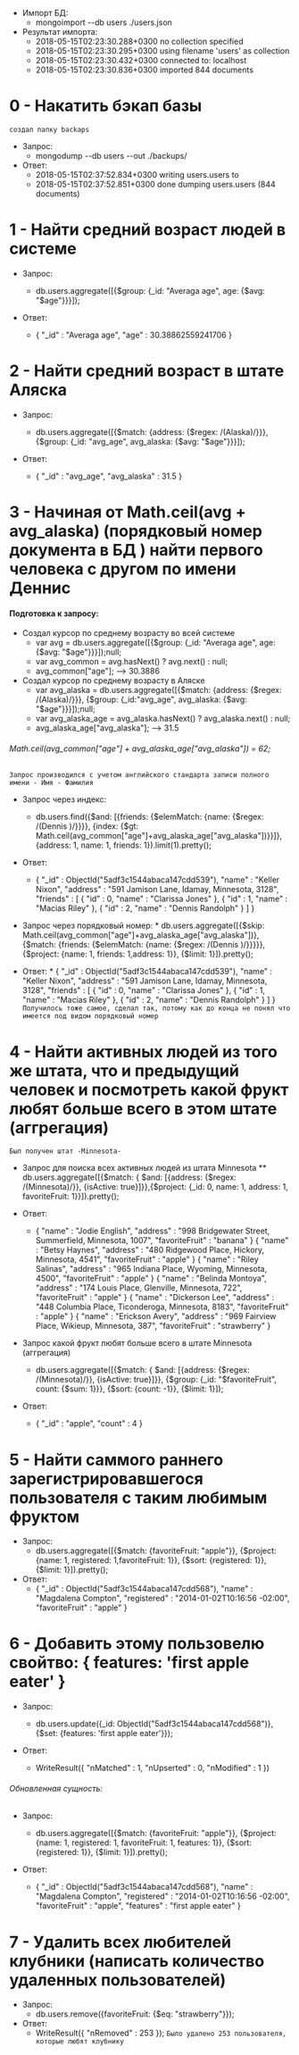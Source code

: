 * Импорт БД:
	* mongoimport --db users ./users.json
* Результат импорта:
  * 2018-05-15T02:23:30.288+0300    no collection specified
  * 2018-05-15T02:23:30.295+0300    using filename 'users' as collection
  * 2018-05-15T02:23:30.432+0300    connected to: localhost
  * 2018-05-15T02:23:30.836+0300    imported 844 documents
  
# 0 - Накатить бэкап базы
  `создал папку backaps`
 * Запрос:
    * mongodump --db users --out ./backups/
 * Ответ:
    * 2018-05-15T02:37:52.834+0300    writing users.users to
    * 2018-05-15T02:37:52.851+0300    done dumping users.users (844 documents)

# 1 - Найти средний возраст людей в системе
  * Запрос:
    * db.users.aggregate([{$group: {_id: "Averaga age", age: {$avg: "$age"}}}]);
  
  * Ответ:
     * { "_id" : "Averaga age", "age" : 30.38862559241706 }

# 2 - Найти средний возраст в штате Аляска
  * Запрос:
    * db.users.aggregate([{$match: {address: {$regex: /(Alaska)/}}}, {$group: {_id: "avg_age", avg_alaska: {$avg: "$age"}}}]);
  
  * Ответ:
    * { "_id" : "avg_age", "avg_alaska" : 31.5 }
    
# 3 - Начиная от Math.ceil(avg + avg_alaska) (порядковый номер документа в БД ) найти первого человека с другом по имени Деннис
  #### Подготовка к запросу: 
  * Создал курсор по среднему возрасту во всей системе
    * var avg = db.users.aggregate([{$group: {_id: "Averaga age", age: {$avg: "$age"}}}]);null;
    * var avg_common = avg.hasNext() ? avg.next() : null;
    * avg_common["age"]; --> 30.3886
  * Создал курсор по среднему возрасту в Аляске
    * var avg_alaska = db.users.aggregate([{$match: {address: {$regex: /(Alaska)/}}}, {$group: {_id:"avg_age",  avg_alaska: {$avg: "$age"}}}]);null;
    * var avg_alaska_age = avg_alaska.hasNext() ? avg_alaska.next() : null;
    * avg_alaska_age["avg_alaska"];  --> 31.5
  ###### Math.ceil(avg_common["age"] + avg_alaska_age["avg_alaska"]) = 62;     
  `Запрос производился с учетом английского стандарта записи полного имени - Имя - Фамилия`  
  
  * Запрос через индекс:
    * db.users.find({$and: [{friends: {$elemMatch: {name: {$regex: /(Dennis )/}}}}, {index: {$gt: Math.ceil(avg_common["age"]+avg_alaska_age["avg_alaska"])}}]}, {address: 1,  name: 1, friends:
  1}).limit(1).pretty();
  
  * Ответ:
    * {
        "_id" : ObjectId("5adf3c1544abaca147cdd539"),
        "name" : "Keller Nixon",
        "address" : "591 Jamison Lane, Idamay, Minnesota, 3128", 
        "friends" : [
                {
                        "id" : 0,
                        "name" : "Clarissa Jones"
                },
                {
                        "id" : 1,
                        "name" : "Macias Riley"
                },
                {
                        "id" : 2,
                        "name" : "Dennis Randolph"
                }
            ]
        }

   * Запрос через порядковый номер:
	* db.users.aggregate([{$skip: Math.ceil(avg_common["age"]+avg_alaska_age["avg_alaska"])}, {$match: {friends: {$elemMatch: {name: {$regex: /(Dennis )/}}}}}, {$project: {name: 1, friends: 1,address: 1}}, {$limit: 1}]).pretty();
   * Ответ:
	* {
        "_id" : ObjectId("5adf3c1544abaca147cdd539"),
        "name" : "Keller Nixon",
        "address" : "591 Jamison Lane, Idamay, Minnesota, 3128",
        "friends" : [
                {
                        "id" : 0,
                        "name" : "Clarissa Jones"
                },
                {
                        "id" : 1,
                        "name" : "Macias Riley"
                },
                {
                        "id" : 2,
                        "name" : "Dennis Randolph"
                }
             ]
	}
`Получилось тоже самое, сделал так, потому как до конца не понял что имеется под видом порядковый номер`   
# 4 - Найти активных людей из того же штата, что и предыдущий человек и посмотреть какой фрукт любят больше всего в этом штате (аггрегация) 
`Был получен штат -Minnesota-`

  * Запрос для поиска всех активных людей из штата Minnesota
     ** db.users.aggregate([{$match: { $and: [{address: {$regex: /(Minnesota)/}}, {isActive: true}]}},{$project: {_id: 0, name: 1, address: 1, favoriteFruit: 1}}]).pretty();
  
  * Ответ:
      *  {
            "name" : "Jodie English",
            "address" : "998 Bridgewater Street, Summerfield, Minnesota, 1007",
            "favoriteFruit" : "banana"
          }
          {
            "name" : "Betsy Haynes",
            "address" : "480 Ridgewood Place, Hickory, Minnesota, 4541",
            "favoriteFruit" : "apple"
          }
          {
            "name" : "Riley Salinas",
            "address" : "965 Indiana Place, Wyoming, Minnesota, 4500",
            "favoriteFruit" : "apple"
          }
          {
            "name" : "Belinda Montoya",
            "address" : "174 Louis Place, Glenville, Minnesota, 722",
            "favoriteFruit" : "apple"
          }
          {
            "name" : "Dickerson Lee",
            "address" : "448 Columbia Place, Ticonderoga, Minnesota, 8183",
            "favoriteFruit" : "apple"
          }
          {
            "name" : "Erickson Avery",
            "address" : "969 Fairview Place, Wikieup, Minnesota, 387",
            "favoriteFruit" : "strawberry"
          }
          
  * Запрос какой фрукт любят больше всего в штате Minnesota (аггрегация)
      * db.users.aggregate([{$match: { $and: [{address: {$regex: /(Minnesota)/}}, {isActive: true}]}}, {$group: {_id: "$favoriteFruit", count: {$sum: 1}}}, {$sort: {count: -1}}, {$limit: 1}]);
  
  * Ответ:
      * { "_id" : "apple", "count" : 4 }

# 5 - Найти саммого раннего зарегистрировавшегося пользователя с таким любимым фруктом
  * Запрос:
    * db.users.aggregate([{$match: {favoriteFruit: "apple"}}, {$project: {name: 1, registered: 1,favoriteFruit: 1}}, {$sort: {registered: 1}}, {$limit: 1}]).pretty();
  * Ответ:
    * {
        "_id" : ObjectId("5adf3c1544abaca147cdd568"),
        "name" : "Magdalena Compton",
        "registered" : "2014-01-02T10:16:56 -02:00",
        "favoriteFruit" : "apple"
       }

# 6 - Добавить этому пользовелю свойтво: { features: 'first apple eater' }
  * Запрос:
    * db.users.update({_id: ObjectId("5adf3c1544abaca147cdd568")}, {$set: {features: 'first apple eater'}});
  
  * Ответ:
    * WriteResult({ "nMatched" : 1, "nUpserted" : 0, "nModified" : 1 })
    
  ###### Обновленная сущность:
  * Запрос: 
    * db.users.aggregate([{$match: {favoriteFruit: "apple"}}, {$project: {name: 1, registered: 1, favoriteFruit: 1, features: 1}}, {$sort: {registered: 1}}, {$limit: 1}]).pretty();
  
  * Ответ:
    * {
          "_id" : ObjectId("5adf3c1544abaca147cdd568"),
          "name" : "Magdalena Compton",
          "registered" : "2014-01-02T10:16:56 -02:00",
          "favoriteFruit" : "apple",
          "features" : "first apple eater"
        }
        
# 7 - Удалить всех любителей клубники (написать количество удаленных пользователей)
  * Запрос:
    * db.users.remove({favoriteFruit: {$eq: "strawberry"}});
  * Ответ:
    * WriteResult({ "nRemoved" : 253 }); 
  `Было удалено 253 пользователя, которые любят клубнику` 

